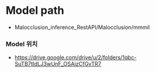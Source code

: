 
# Model path

* Malocclusion_inference_RestAPI/Malocclusion/mmmil

### Model 위치


* https://drive.google.com/drive/u/2/folders/1qbc-SuTB7tIdLJ3wUnF_OSAizCfGvTR7


